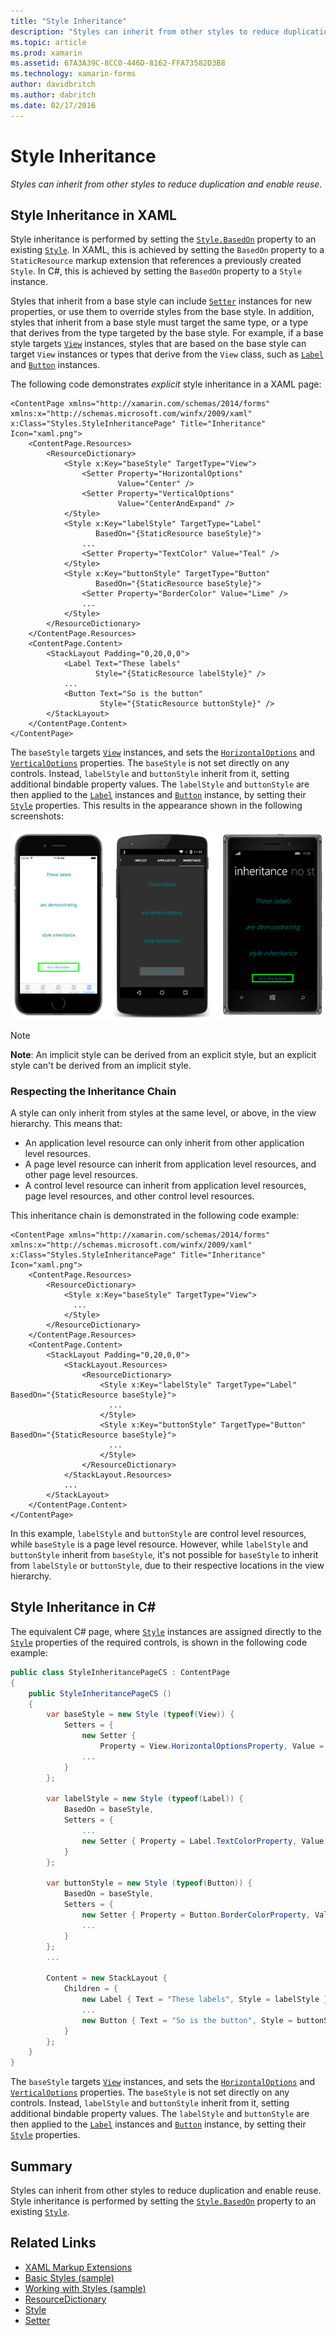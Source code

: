 ```yaml
---
title: "Style Inheritance"
description: "Styles can inherit from other styles to reduce duplication and enable reuse."
ms.topic: article
ms.prod: xamarin
ms.assetid: 67A3A39C-8CC0-446D-8162-FFA73582D3B8
ms.technology: xamarin-forms
author: davidbritch
ms.author: dabritch
ms.date: 02/17/2016
---
```


# Style Inheritance

_Styles can inherit from other styles to reduce duplication and enable reuse._

## Style Inheritance in XAML

Style inheritance is performed by setting the [`Style.BasedOn`](https://developer.xamarin.com/api/property/Xamarin.Forms.Style.BasedOn/) property to an existing [`Style`](https://developer.xamarin.com/api/type/Xamarin.Forms.Style/). In XAML, this is achieved by setting the `BasedOn` property to a `StaticResource` markup extension that references a previously created `Style`. In C#, this is achieved by setting the `BasedOn` property to a `Style` instance.

Styles that inherit from a base style can include [`Setter`](https://developer.xamarin.com/api/type/Xamarin.Forms.Setter/) instances for new properties, or use them to override styles from the base style. In addition, styles that inherit from a base style must target the same type, or a type that derives from the type targeted by the base style. For example, if a base style targets [`View`](https://developer.xamarin.com/api/type/Xamarin.Forms.View/) instances, styles that are based on the base style can target `View` instances or types that derive from the `View` class, such as [`Label`](https://developer.xamarin.com/api/type/Xamarin.Forms.Label/) and [`Button`](https://developer.xamarin.com/api/type/Xamarin.Forms.Button/) instances.

The following code demonstrates *explicit* style inheritance in a XAML page:

```xaml
<ContentPage xmlns="http://xamarin.com/schemas/2014/forms" xmlns:x="http://schemas.microsoft.com/winfx/2009/xaml" x:Class="Styles.StyleInheritancePage" Title="Inheritance" Icon="xaml.png">
	<ContentPage.Resources>
		<ResourceDictionary>
			<Style x:Key="baseStyle" TargetType="View">
				<Setter Property="HorizontalOptions"
				        Value="Center" />
				<Setter Property="VerticalOptions"
				        Value="CenterAndExpand" />
			</Style>
			<Style x:Key="labelStyle" TargetType="Label"
			       BasedOn="{StaticResource baseStyle}">
			    ...
				<Setter Property="TextColor" Value="Teal" />
			</Style>
			<Style x:Key="buttonStyle" TargetType="Button"
			       BasedOn="{StaticResource baseStyle}">
				<Setter Property="BorderColor" Value="Lime" />
				...
			</Style>
		</ResourceDictionary>
	</ContentPage.Resources>
	<ContentPage.Content>
		<StackLayout Padding="0,20,0,0">
			<Label Text="These labels"
			       Style="{StaticResource labelStyle}" />
			...
			<Button Text="So is the button"
			        Style="{StaticResource buttonStyle}" />
		</StackLayout>
	</ContentPage.Content>
</ContentPage>
```

The `baseStyle` targets [`View`](https://developer.xamarin.com/api/type/Xamarin.Forms.View/) instances, and sets the [`HorizontalOptions`](https://developer.xamarin.com/api/property/Xamarin.Forms.View.HorizontalOptions/) and [`VerticalOptions`](https://developer.xamarin.com/api/property/Xamarin.Forms.View.VerticalOptions/) properties. The `baseStyle` is not set directly on any controls. Instead, `labelStyle` and `buttonStyle` inherit from it, setting additional bindable property values. The `labelStyle` and `buttonStyle` are then applied to the [`Label`](https://developer.xamarin.com/api/type/Xamarin.Forms.Label/) instances and [`Button`](https://developer.xamarin.com/api/type/Xamarin.Forms.Button/) instance, by setting their [`Style`](https://developer.xamarin.com/api/property/Xamarin.Forms.VisualElement.Style/) properties. This results in the appearance shown in the following screenshots:

[![](inheritance-images/style-inheritance.png)](inheritance-images/style-inheritance-large.png)

> [!NOTE]
> **Note**: An implicit style can be derived from an explicit style, but an explicit style can't be derived from an implicit style.

### Respecting the Inheritance Chain

A style can only inherit from styles at the same level, or above, in the view hierarchy. This means that:

- An application level resource can only inherit from other application level resources.
- A page level resource can inherit from application level resources, and other page level resources.
- A control level resource can inherit from application level resources, page level resources, and other control level resources.

This inheritance chain is demonstrated in the following code example:

```xaml
<ContentPage xmlns="http://xamarin.com/schemas/2014/forms" xmlns:x="http://schemas.microsoft.com/winfx/2009/xaml" x:Class="Styles.StyleInheritancePage" Title="Inheritance" Icon="xaml.png">
	<ContentPage.Resources>
		<ResourceDictionary>
			<Style x:Key="baseStyle" TargetType="View">
			  ...
			</Style>
		</ResourceDictionary>
	</ContentPage.Resources>
	<ContentPage.Content>
		<StackLayout Padding="0,20,0,0">
			<StackLayout.Resources>
				<ResourceDictionary>
					<Style x:Key="labelStyle" TargetType="Label" BasedOn="{StaticResource baseStyle}">
					  ...
					</Style>
					<Style x:Key="buttonStyle" TargetType="Button" BasedOn="{StaticResource baseStyle}">
					  ...
					</Style>
				</ResourceDictionary>
			</StackLayout.Resources>
			...
		</StackLayout>
	</ContentPage.Content>
</ContentPage>
```

In this example, `labelStyle` and `buttonStyle` are control level resources, while `baseStyle` is a page level resource. However, while `labelStyle` and `buttonStyle` inherit from `baseStyle`, it's not possible for `baseStyle` to inherit from `labelStyle` or `buttonStyle`, due to their respective locations in the view hierarchy.

## Style Inheritance in C&#35;

The equivalent C# page, where [`Style`](https://developer.xamarin.com/api/type/Xamarin.Forms.Style/) instances are assigned directly to the [`Style`](https://developer.xamarin.com/api/property/Xamarin.Forms.VisualElement.Style/) properties of the required controls, is shown in the following code example:

```csharp
public class StyleInheritancePageCS : ContentPage
{
	public StyleInheritancePageCS ()
	{
		var baseStyle = new Style (typeof(View)) {
			Setters = {
				new Setter {
					Property = View.HorizontalOptionsProperty, Value = LayoutOptions.Center	},
				...
			}
		};

		var labelStyle = new Style (typeof(Label)) {
			BasedOn = baseStyle,
			Setters = {
				...
				new Setter { Property = Label.TextColorProperty, Value = Color.Teal	}
			}
		};

		var buttonStyle = new Style (typeof(Button)) {
			BasedOn = baseStyle,
			Setters = {
				new Setter { Property = Button.BorderColorProperty, Value =	Color.Lime },
				...
			}
		};
		...

		Content = new StackLayout {
			Children = {
				new Label { Text = "These labels", Style = labelStyle },
				...
				new Button { Text = "So is the button", Style = buttonStyle }
			}
		};
	}
}
```

The `baseStyle` targets [`View`](https://developer.xamarin.com/api/type/Xamarin.Forms.View/) instances, and sets the [`HorizontalOptions`](https://developer.xamarin.com/api/property/Xamarin.Forms.View.HorizontalOptions/) and [`VerticalOptions`](https://developer.xamarin.com/api/property/Xamarin.Forms.View.VerticalOptions/) properties. The `baseStyle` is not set directly on any controls. Instead, `labelStyle` and `buttonStyle` inherit from it, setting additional bindable property values. The `labelStyle` and `buttonStyle` are then applied to the [`Label`](https://developer.xamarin.com/api/type/Xamarin.Forms.Label/) instances and [`Button`](https://developer.xamarin.com/api/type/Xamarin.Forms.Button/) instance, by setting their [`Style`](https://developer.xamarin.com/api/property/Xamarin.Forms.VisualElement.Style/) properties.

## Summary

Styles can inherit from other styles to reduce duplication and enable reuse. Style inheritance is performed by setting the [`Style.BasedOn`](https://developer.xamarin.com/api/property/Xamarin.Forms.Style.BasedOn/) property to an existing [`Style`](https://developer.xamarin.com/api/type/Xamarin.Forms.Style/).


## Related Links

- [XAML Markup Extensions](~/xamarin-forms/xaml/xaml-basics/xaml-markup-extensions.md)
- [Basic Styles (sample)](https://developer.xamarin.com/samples/xamarin-forms/UserInterface/Styles/BasicStyles/)
- [Working with Styles (sample)](https://developer.xamarin.com/samples/xamarin-forms/WorkingWithStyles/)
- [ResourceDictionary](https://developer.xamarin.com/api/type/Xamarin.Forms.ResourceDictionary/)
- [Style](https://developer.xamarin.com/api/type/Xamarin.Forms.Style/)
- [Setter](https://developer.xamarin.com/api/type/Xamarin.Forms.Setter/)
